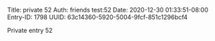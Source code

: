 Title: private 52
Auth: friends test:52
Date: 2020-12-30 01:33:51-08:00
Entry-ID: 1798
UUID: 63c14360-5920-5004-9fcf-851c1296bcf4

Private entry 52